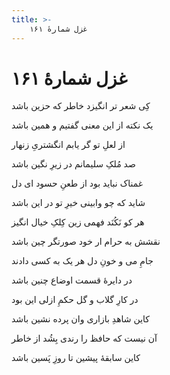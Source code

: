 ```yaml
---
title: >-
    غزل شمارهٔ ۱۶۱
---
```

# غزل شمارهٔ ۱۶۱

<div class="b" id="bn1"><div class="m1"><p>کِی شعر تر انگیزد خاطر که حزین باشد</p></div>
<div class="m2"><p>یک نکته از این معنی گفتیم و همین باشد</p></div></div>
<div class="b" id="bn2"><div class="m1"><p>از لعلِ تو گر یابم انگشتریِ زنهار</p></div>
<div class="m2"><p>صد مُلکِ سلیمانم در زیرِ نگین باشد</p></div></div>
<div class="b" id="bn3"><div class="m1"><p>غمناک نباید بود از طعنِ حسود ای دل</p></div>
<div class="m2"><p>شاید که چو وابینی خیرِ تو در این باشد</p></div></div>
<div class="b" id="bn4"><div class="m1"><p>هر کو نَکُنَد فهمی زین کِلکِ خیال انگیز</p></div>
<div class="m2"><p>نقشش به حرام ار خود صورتگر چین باشد</p></div></div>
<div class="b" id="bn5"><div class="m1"><p>جامِ می و خونِ دل هر یک به کسی دادند</p></div>
<div class="m2"><p>در دایرهٔ قسمت اوضاع چنین باشد</p></div></div>
<div class="b" id="bn6"><div class="m1"><p>در کارِ گلاب و گل حکمِ ازلی این بود</p></div>
<div class="m2"><p>کاین شاهدِ بازاری وان پرده نشین باشد</p></div></div>
<div class="b" id="bn7"><div class="m1"><p>آن نیست که حافظ را رندی بِشُد از خاطر</p></div>
<div class="m2"><p>کاین سابقهٔ پیشین تا روزِ پَسین باشد</p></div></div>
